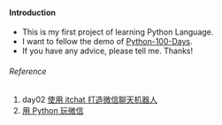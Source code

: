 #### Introduction  
* This is my first project of learning Python Language.
* I want to fellow the demo of [Python-100-Days](https://github.com/jackfrued/Python-100-Days).
* If you have any advice, please tell me. Thanks!


###### Reference  
1. day02 [使用 itchat 打造微信聊天机器人](https://mp.weixin.qq.com/s/7vs0XlwMGlGshYiEypwG1A)  
1. [用 Python 玩微信](https://github.com/youfou/wxpy)  
